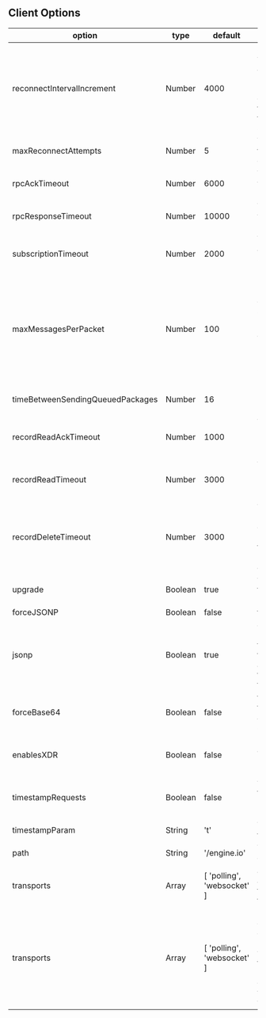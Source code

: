 Client Options
---------------------------------

<table class="mini">
<thead>
<tr>
<th>option</th>
<th>type</th>
<th>default</th>
<th>description</th>
</tr>
</thead>
<tbody>
<tr>
<td class="option">reconnectIntervalIncrement</td>
<td class="type">Number</td>
<td class="default">4000</td>
<td class="description">
Specifies the number of milliseconds by which the time until the next reconnection attempt will be incremented after every unsuccesful attempt.<br />E.g.for 1500: if the connection is lost,the client will attempt to reconnect immediatly, if that fails it will try again after 1.5 seconds, if that fails it will try again after 3 seconds and so on...
</td>
</tr>

<tr>
<td class="option">maxReconnectAttempts</td>
<td class="type">Number</td>
<td class="default">5</td>
<td class="description">
The number of reconnection attempts until the client gives up and declares the connection closed
</td>
</tr>

<tr>
<td class="option">rpcAckTimeout</td>
<td class="type">Number</td>
<td class="default">6000</td>
<td class="description">
The number of milliseconds after which a rpc will create an error if no Ack-message has been received
</td>
</tr>

<tr>
<td class="option">rpcResponseTimeout</td>
<td class="type">Number</td>
<td class="default">10000</td>
<td class="description">
The number of milliseconds after which a rpc will create an error if no response-message has been received
</td>
</tr>

<tr>
<td class="option">subscriptionTimeout</td>
<td class="type">Number</td>
<td class="default">2000</td>
<td class="description">
The number of milliseconds that can pass after providing/unproviding a RPC or subscribing/unsubscribing/listening to a record before an error is thrown
</td>
</tr>

<tr>
<td class="option">maxMessagesPerPacket</td>
<td class="type">Number</td>
<td class="default">100</td>
<td class="description">
If the implementation tries to send a large number of messages at the same
time, the deepstream client will try to split them into smaller packets and send
these every &lt;timeBetweenSendingQueuedPackages&gt;ms.

This parameter specifies the number of messages after which deepstream sends the
packet and queues the remaining messages. Set to Infinity to turn the feature off.
</td>
</tr>

<tr>
<td class="option">timeBetweenSendingQueuedPackages</td>
<td class="type">Number</td>
<td class="default">16</td>
<td class="description">
Please see description for maxMessagesPerPacket. Sets the time in ms.
</td>
</tr>

<tr>
<td class="option">recordReadAckTimeout</td>
<td class="type">Number</td>
<td class="default">1000</td>
<td class="description">
The number of milliseconds from the moment client.record.getRecord() is called until an error is thrown since no ack message has been received.
</td>
</tr>

<tr>
<td class="option">recordReadTimeout</td>
<td class="type">Number</td>
<td class="default">3000</td>
<td class="description">
The number of milliseconds from the moment client.record.getRecord() is called until an error is thrown since no data has been received.
</td>
</tr>

<tr>
<td class="option">recordDeleteTimeout</td>
<td class="type">Number</td>
<td class="default">3000</td>
<td class="description">
The number of milliseconds from the moment record.delete() is called
until an error is thrown since no delete ack message had been received. Please 
take into account that the deletion is only complete after the record has been
deleted from both cache and storage
</td>
</tr>

<tr>
<td class="option">upgrade</td>
<td class="type">Boolean</td>
<td class="default">true</td>
<td class="description">
whether the client should try to upgrade the transport from long-polling to something better, e.g. WebSocket
</td>
</tr>

<tr>
<td class="option">forceJSONP</td>
<td class="type">Boolean</td>
<td class="default">false</td>
<td class="description">
forces JSONP for polling transport
</td>
</tr>

<tr>
<td class="option">jsonp</td>
<td class="type">Boolean</td>
<td class="default">true</td>
<td class="description">
determines whether to use JSONP when 
necessary for polling. If disabled (by settings to false) 
an error will be emitted (saying "No transports available") 
if no other transports are available. If another transport 
is available for opening a connection (e.g. WebSocket) 
that transport will be used instead.
</td>
</tr>

<tr>
<td class="option">forceBase64</td>
<td class="type">Boolean</td>
<td class="default">false</td>
<td class="description">
forces base 64 encoding for polling transport even when XHR2 responseType is available and WebSocket even if the used standard supports binary.
</td>
</tr>

<tr>
<td class="option">enablesXDR</td>
<td class="type">Boolean</td>
<td class="default">false</td>
<td class="description">
Enable Cross Domain Requests for IE8 to avoid loading the bar flashing click sounds. Default to false because Cross Domain Requests can't send cookies.
</td>
</tr>

<tr>
<td class="option">timestampRequests</td>
<td class="type">Boolean</td>
<td class="default">false</td>
<td class="description">
whether to add the timestamp with each transport request. Note: this is ignored if the browser is IE or Android, in which case requests are always stamped
</td>
</tr>

<tr>
<td class="option">timestampParam</td>
<td class="type">String</td>
<td class="default">'t'</td>
<td class="description">
The GET parameter key to use for the timestamp
</td>
</tr>

<tr>
<td class="option">path</td>
<td class="type">String</td>
<td class="default">'/engine.io'</td>
<td class="description">
The path to connect to for engine.io connections
</td>
</tr>

<tr>
<td class="option">transports</td>
<td class="type">Array</td>
<td class="default">[ 'polling', 'websocket' ]</td>
<td class="description">
a list of transports to try (in order). Engine.io always  attempts to connect directly with the first one, provided the feature detection test for it passes.
</td>
</tr>

<tr>
<td class="option">transports</td>
<td class="type">Array</td>
<td class="default">[ 'polling', 'websocket' ]</td>
<td class="description">
If true and if the previous websocket connection to 
the server succeeded, the connection attempt will bypass the normal 
upgrade process and will initially try websocket. A connection 
attempt following a transport error will use the normal upgrade 
process. It is recommended you turn this on only when using 
SSL/TLS connections, or if you know that 
your network does not block websockets.
</td>
</tr>
</tbody>
</table></div>